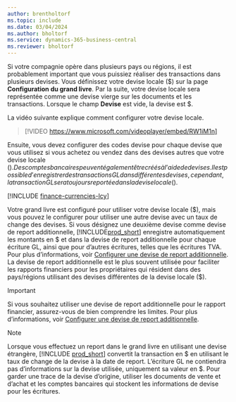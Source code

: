```yaml
---
author: brentholtorf
ms.topic: include
ms.date: 03/04/2024
ms.author: bholtorf
ms.service: dynamics-365-business-central
ms.reviewer: bholtorf
---
```

Si votre compagnie opère dans plusieurs pays ou régions, il est probablement important que vous puissiez réaliser des transactions dans plusieurs devises. Vous définissez votre devise locale ($) sur la page **Configuration du grand livre**. Par la suite, votre devise locale sera représentée comme une devise vierge sur les documents et les transactions. Lorsque le champ **Devise** est vide, la devise est $.

La vidéo suivante explique comment configurer votre devise locale.

> [!VIDEO https://www.microsoft.com/videoplayer/embed/RW1iM1n]

Ensuite, vous devez configurer des codes devise pour chaque devise que vous utilisez si vous achetez ou vendez dans des devises autres que votre devise locale ($). Des comptes bancaires peuvent également être créés à l’aide de devises. Il est possible d’enregistrer des transactions GL dans différentes devises, cependant, la transaction GL sera toujours reportée dans la devise locale ($).

[!INCLUDE [finance-currencies-lcy](finance-currencies-lcy-note.md)]

Votre grand livre est configuré pour utiliser votre devise locale ($), mais vous pouvez le configurer pour utiliser une autre devise avec un taux de change des devises. Si vous désignez une deuxième devise comme devise de report additionnelle, [!INCLUDE[prod_short](prod_short.md)] enregistre automatiquement les montants en $ et dans la devise de report additionnelle pour chaque écriture GL, ainsi que pour d’autres écritures, telles que les écritures TVA. Pour plus d’informations, voir [Configurer une devise de report additionnelle](../finance-how-setup-additional-currencies.md). La devise de report additionnelle est le plus souvent utilisée pour faciliter les rapports financiers pour les propriétaires qui résident dans des pays/régions utilisant des devises différentes de la devise locale ($).  

> [!IMPORTANT]
> Si vous souhaitez utiliser une devise de report additionnelle pour le rapport financier, assurez-vous de bien comprendre les limites. Pour plus d’informations, voir [Configurer une devise de report additionnelle](../finance-how-setup-additional-currencies.md).

> [!NOTE]  
> Lorsque vous effectuez un report dans le grand livre en utilisant une devise étrangère, [!INCLUDE [prod_short](prod_short.md)] convertit la transaction en $ en utilisant le taux de change de la devise à la date de report. L’écriture GL ne contiendra pas d’informations sur la devise utilisée, uniquement sa valeur en $. Pour garder une trace de la devise d’origine, utiliser les documents de vente et d’achat et les comptes bancaires qui stockent les informations de devise pour les écritures.
